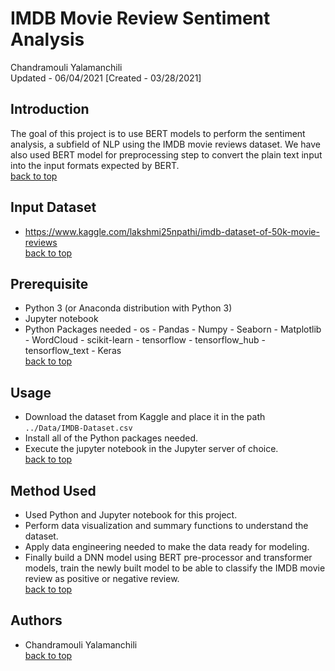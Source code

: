 # <a name="top">IMDB Movie Review Sentiment Analysis</a>
Chandramouli Yalamanchili  
Updated - 06/04/2021 [Created - 03/28/2021]

## Introduction
The goal of this project is to use BERT models to perform the sentiment analysis, a subfield of NLP using the IMDB movie reviews dataset. We have also used BERT model for preprocessing step to convert the plain text input into the input formats expected by BERT.  
[back to top](#top)

## Input Dataset
- https://www.kaggle.com/lakshmi25npathi/imdb-dataset-of-50k-movie-reviews   
[back to top](#top)

## Prerequisite
- Python 3 (or Anaconda distribution with Python 3)
- Jupyter notebook
- Python Packages needed
        - os
        - Pandas
        - Numpy
        - Seaborn
        - Matplotlib
        - WordCloud
        - scikit-learn
        - tensorflow
        - tensorflow_hub
        - tensorflow_text
        - Keras  
[back to top](#top)

## Usage
- Download the dataset from Kaggle and place it in the path `../Data/IMDB-Dataset.csv`
- Install all of the Python packages needed.
- Execute the jupyter notebook in the Jupyter server of choice.  
[back to top](#top)

## Method Used
- Used Python and Jupyter notebook for this project.
- Perform data visualization and summary functions to understand the dataset.
- Apply data engineering needed to make the data ready for modeling.
- Finally build a DNN model using BERT pre-processor and transformer models, train the newly built model to be able to classify the IMDB movie review as positive or negative review.  
[back to top](#top)

## Authors
- Chandramouli Yalamanchili  
[back to top](#top)